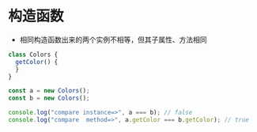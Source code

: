 # 构造函数

- 相同构造函数出来的两个实例不相等，但其子属性、方法相同

```js
class Colors {
  getColor() {
  }
}

const a = new Colors();
const b = new Colors();

console.log("compare instance=>", a === b); // false
console.log("compare  method=>", a.getColor === b.getColor); // true
```
